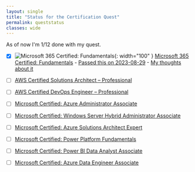 ```yaml
---
layout: single
title: "Status for the Certification Quest"
permalink: queststatus
classes: wide
---
```




As of now I'm 1/12 done with my quest. 

- [x] ![Microsoft 365 Certified: Fundamentals](https://learn.microsoft.com/media/learn/certification/badges/microsoft-certified-fundamentals-badge.svg?branch=main){: width="100" } [Microsoft 365 Certified: Fundamentals](https://learn.microsoft.com/en-us/certifications/microsoft-365-fundamentals/) - [Passed this on 2023-08-29](https://learn.microsoft.com/api/credentials/share/en-us/OleRandHendriksen-9681/E31F7C2CEA601457?sharingId=1CF91CEEF57A27BB) - [My thoughts about it](/certifications/2023/08/29/1-out-of-12.html)
- [ ] [AWS Certified Solutions Architect – Professional](https://aws.amazon.com/certification/certified-solutions-architect-professional/?ch=sec&sec=rmg&d=1)
- [ ] [AWS Certified DevOps Engineer – Professional](https://aws.amazon.com/certification/certified-solutions-architect-professional/?ch=sec&sec=rmg&d=1)
- [ ] [Microsoft Certified: Azure Administrator Associate](https://learn.microsoft.com/en-us/certifications/azure-administrator/)
- [ ] [Microsoft Certified: Windows Server Hybrid Administrator Associate](https://learn.microsoft.com/en-us/certifications/windows-server-hybrid-administrator/)
- [ ] [Microsoft Certified: Azure Solutions Architect Expert](https://learn.microsoft.com/en-us/certifications/azure-solutions-architect/)
- [ ] [Microsoft Certified: Power Platform Fundamentals](https://learn.microsoft.com/en-us/certifications/power-platform-fundamentals/)
- [ ] [Microsoft Certified: Power BI Data Analyst Associate](https://learn.microsoft.com/en-us/certifications/power-bi-data-analyst-associate/)
- [ ] [Microsoft Certified: Azure Data Engineer Associate](https://learn.microsoft.com/en-us/certifications/azure-data-engineer/)

